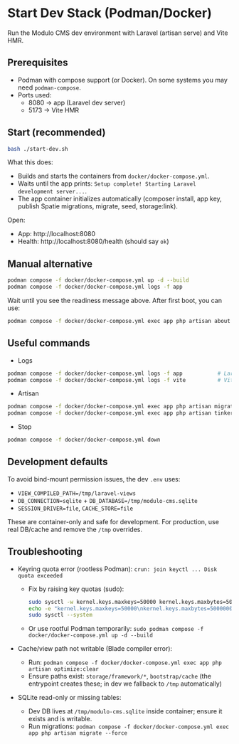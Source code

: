 # Start Dev Stack (Podman/Docker)

Run the Modulo CMS dev environment with Laravel (artisan serve) and Vite HMR.

## Prerequisites

- Podman with compose support (or Docker). On some systems you may need `podman-compose`.
- Ports used:
  - 8080 → app (Laravel dev server)
  - 5173 → Vite HMR

## Start (recommended)

```bash
bash ./start-dev.sh
```

What this does:
- Builds and starts the containers from `docker/docker-compose.yml`.
- Waits until the app prints: `Setup complete! Starting Laravel development server...`.
- The app container initializes automatically (composer install, app key, publish Spatie migrations, migrate, seed, storage:link).

Open:
- App: http://localhost:8080
- Health: http://localhost:8080/health (should say `ok`)

## Manual alternative

```bash
podman compose -f docker/docker-compose.yml up -d --build
podman compose -f docker/docker-compose.yml logs -f app
```
Wait until you see the readiness message above. After first boot, you can use:

```bash
podman compose -f docker/docker-compose.yml exec app php artisan about
```

## Useful commands

- Logs
```bash
podman compose -f docker/docker-compose.yml logs -f app           # Laravel
podman compose -f docker/docker-compose.yml logs -f vite          # Vite HMR
```

- Artisan
```bash
podman compose -f docker/docker-compose.yml exec app php artisan migrate
podman compose -f docker/docker-compose.yml exec app php artisan tinker
```

- Stop
```bash
podman compose -f docker/docker-compose.yml down
```

## Development defaults

To avoid bind-mount permission issues, the dev `.env` uses:
- `VIEW_COMPILED_PATH=/tmp/laravel-views`
- `DB_CONNECTION=sqlite` + `DB_DATABASE=/tmp/modulo-cms.sqlite`
- `SESSION_DRIVER=file`, `CACHE_STORE=file`

These are container-only and safe for development. For production, use real DB/cache and remove the `/tmp` overrides.

## Troubleshooting

- Keyring quota error (rootless Podman): `crun: join keyctl ... Disk quota exceeded`
  - Fix by raising key quotas (sudo):
    ```bash
    sudo sysctl -w kernel.keys.maxkeys=50000 kernel.keys.maxbytes=50000000
    echo -e "kernel.keys.maxkeys=50000\nkernel.keys.maxbytes=50000000" | sudo tee /etc/sysctl.d/60-keyring-quota.conf
    sudo sysctl --system
    ```
  - Or use rootful Podman temporarily: `sudo podman compose -f docker/docker-compose.yml up -d --build`

- Cache/view path not writable (Blade compiler error):
  - Run: `podman compose -f docker/docker-compose.yml exec app php artisan optimize:clear`
  - Ensure paths exist: `storage/framework/*`, `bootstrap/cache` (the entrypoint creates these; in dev we fallback to `/tmp` automatically)

- SQLite read-only or missing tables:
  - Dev DB lives at `/tmp/modulo-cms.sqlite` inside container; ensure it exists and is writable.
  - Run migrations: `podman compose -f docker/docker-compose.yml exec app php artisan migrate --force`
